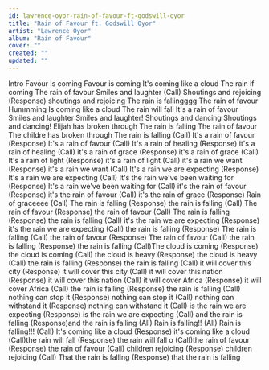 ```yaml
---
id: lawrence-oyor-rain-of-favour-ft-godswill-oyor
title: "Rain of Favour ft. Godswill Oyor"
artist: "Lawrence Oyor"
album: "Rain of Favour"
cover: ""
created: ""
updated: ""
---
```


Intro
Favour is coming
Favour is coming
It's coming like a cloud
The rain if coming
The rain of favour
Smiles and laughter
(Call) Shoutings and rejoicing
(Response) shoutings and rejoicing
The rain is fallingggg
The rain of favour
Hummming
Is coming like a cloud
The rain will fall
It's a rain of favour
Smiles and laughter
Smiles and laughter!
Shoutings and dancing
Shoutings and dancing!
Elijah has broken through
The rain is falling
The rain of favour
The childre has broken through
The rain is falling
(Call) It's a rain of favour
(Response) It's a rain of favour
(Call) It's a rain of healing
(Response) it's a rain of healing
(Call) it's a rain of grace
(Response) it's a rain of grace
(Call) It's a rain of light
(Response) it's a rain of light
(Call) it's a rain we want
(Response) it's a rain we want
(Call) It's a rain we are expecting
(Response) It's a rain we are expecting
(Call) It's the rain we've been waiting for
(Response) It's a rain we've been waiting for
(Call) it's the rain of favour
(Response) it's the rain of favour
(Call) it's the rain of grace
(Response) Rain of graceeee
(Call) The rain is falling
(Response) the rain is falling
(Call) The rain of favour
(Response) the rain of favour
(Call) The rain is falling
(Response) the rain is falling
(Call) it's the rain we are expecting
(Response) it's the rain we are expecting
(Call) the rain is falling
(Response) The rain is falling
(Call) the rain of favour
(Response) The rain of favour
(Call) the rain is falling
(Response) the rain is falling
(Call)The cloud is coming
(Response) the cloud is coming
(Call) the cloud is heavy
(Response) the cloud is heavy
(Call) the rain is falling
(Response) the rain is falling
(Call) it will cover this city
(Response) it will cover this city
(Call) it will cover this nation
(Response) it will cover this nation
(Call) it will cover Africa
(Response) it will cover Africa
(Call) the rain is falling
(Response) the rain is falling
(Call) nothing can stop it
(Response) nothing can stop it
(Call) nothing can withstand it
(Response) nothing can withstand it
(Call) is the rain we are expecting
(Response) is the rain we are expecting
(Call) and the rain is falling
(Response)and the rain is falling
(All) Rain is falling!!
(All) Rain is falling!!!
(Call) It's coming like a cloud
(Response) it's coming like a cloud
(Call)the rain will fall
(Response) the rain will fall o
(Call)the rain of favour
(Response) the rain of favour
(Call) children rejoicing
(Response) children rejoicing
(Call) That the rain is falling
(Response) that the rain is falling